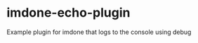 imdone-echo-plugin
==================

Example plugin for imdone that logs to the console using debug
